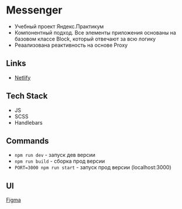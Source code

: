 # Messenger

- Учебный проект Яндекс.Практикум
- Компонентный подход. Все элементы приложения основаны на базовом классе Block, который отвечают за всю логику
- Реаализована реактивность на основе Proxy

## Links

- [Netlify](https://rococo-trifle-219ffd.netlify.app/)

## Tech Stack

* JS
* SCSS
* Handlebars

## Commands

* `npm run dev` - запуск дев версии
* `npm run build` - сборка прод версии
* `PORT=3000 npm run start` - запуск прод версии (localhost:3000)

## UI
[Figma](https://www.figma.com/file/3DeZpShdoVrAQKkLA1VAq6/Untitled?node-id=1%3A2)
